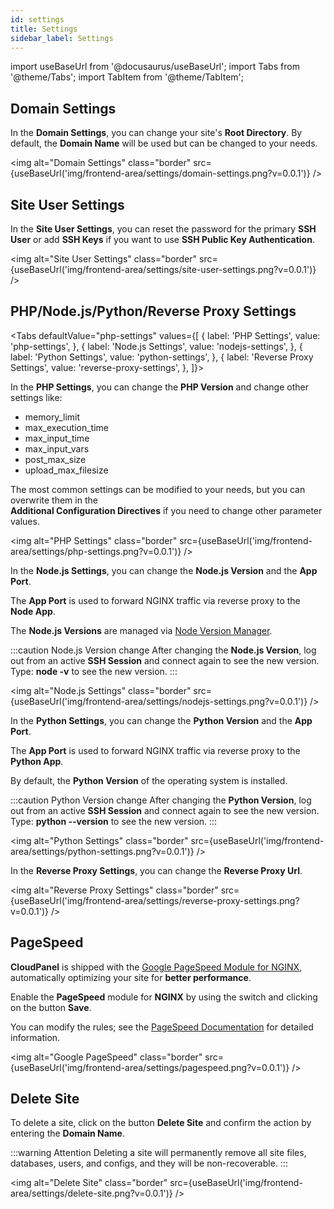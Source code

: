 ```yaml
---
id: settings
title: Settings
sidebar_label: Settings
---
```


import useBaseUrl from '@docusaurus/useBaseUrl';
import Tabs from '@theme/Tabs';
import TabItem from '@theme/TabItem';

## Domain Settings

In the **Domain Settings**, you can change your site's **Root Directory**. By default, the **Domain Name** will be used but can be changed to your needs.

<img alt="Domain Settings" class="border" src={useBaseUrl('img/frontend-area/settings/domain-settings.png?v=0.0.1')} />

## Site User Settings

In the **Site User Settings**, you can reset the password for the primary **SSH User** or add **SSH Keys** if you want to use **SSH Public Key Authentication**.

<img alt="Site User Settings" class="border" src={useBaseUrl('img/frontend-area/settings/site-user-settings.png?v=0.0.1')} />

## PHP/Node.js/Python/Reverse Proxy Settings

<Tabs
defaultValue="php-settings"
values={[
{ label: 'PHP Settings', value: 'php-settings', },
{ label: 'Node.js Settings', value: 'nodejs-settings', },
{ label: 'Python Settings', value: 'python-settings', },
{ label: 'Reverse Proxy Settings', value: 'reverse-proxy-settings', },
]}>
<TabItem value="php-settings">

In the **PHP Settings**, you can change the **PHP Version** and change other settings like:

- memory_limit
- max_execution_time
- max_input_time
- max_input_vars
- post_max_size
- upload_max_filesize

The most common settings can be modified to your needs, but you can overwrite them in the <br />
**Additional Configuration Directives** if you need to change other parameter values.

<img alt="PHP Settings" class="border" src={useBaseUrl('img/frontend-area/settings/php-settings.png?v=0.0.1')} />

</TabItem>
<TabItem value="nodejs-settings">

In the **Node.js Settings**, you can change the **Node.js Version** and the **App Port**.

The **App Port** is used to forward NGINX traffic via reverse proxy to the **Node App**.

The **Node.js Versions** are managed via [Node Version Manager](https://github.com/nvm-sh/nvm).

:::caution Node.js Version change
After changing the **Node.js Version**, log out from an active **SSH Session** and connect again to see the new version. <br/>
Type: **node -v** to see the new version.
:::

<img alt="Node.js Settings" class="border" src={useBaseUrl('img/frontend-area/settings/nodejs-settings.png?v=0.0.1')} />

</TabItem>
<TabItem value="python-settings">

In the **Python Settings**, you can change the **Python Version** and the **App Port**.

The **App Port** is used to forward NGINX traffic via reverse proxy to the **Python App**.

By default, the **Python Version** of the operating system is installed.

:::caution Python Version change
After changing the **Python Version**, log out from an active **SSH Session** and connect again to see the new version. <br/>
Type: **python --version** to see the new version.
:::

<img alt="Python Settings" class="border" src={useBaseUrl('img/frontend-area/settings/python-settings.png?v=0.0.1')} />

</TabItem>
<TabItem value="reverse-proxy-settings">

In the **Reverse Proxy Settings**, you can change the **Reverse Proxy Url**.

<img alt="Reverse Proxy Settings" class="border" src={useBaseUrl('img/frontend-area/settings/reverse-proxy-settings.png?v=0.0.1')} />

</TabItem>
</Tabs>

## PageSpeed

**CloudPanel** is shipped with the [Google PageSpeed Module for NGINX](https://developers.google.com/speed/pagespeed/module), automatically optimizing your site for **better performance**.

Enable the **PageSpeed** module for **NGINX** by using the switch and clicking on the button **Save**.

You can modify the rules; see the [PageSpeed Documentation](https://www.modpagespeed.com/doc/) for detailed information.

<img alt="Google PageSpeed" class="border" src={useBaseUrl('img/frontend-area/settings/pagespeed.png?v=0.0.1')} />

## Delete Site

To delete a site, click on the button **Delete Site** and confirm the action by entering the **Domain Name**.

:::warning Attention
Deleting a site will permanently remove all site files, databases, users, and configs, and they will be non-recoverable.
:::

<img alt="Delete Site" class="border" src={useBaseUrl('img/frontend-area/settings/delete-site.png?v=0.0.1')} />